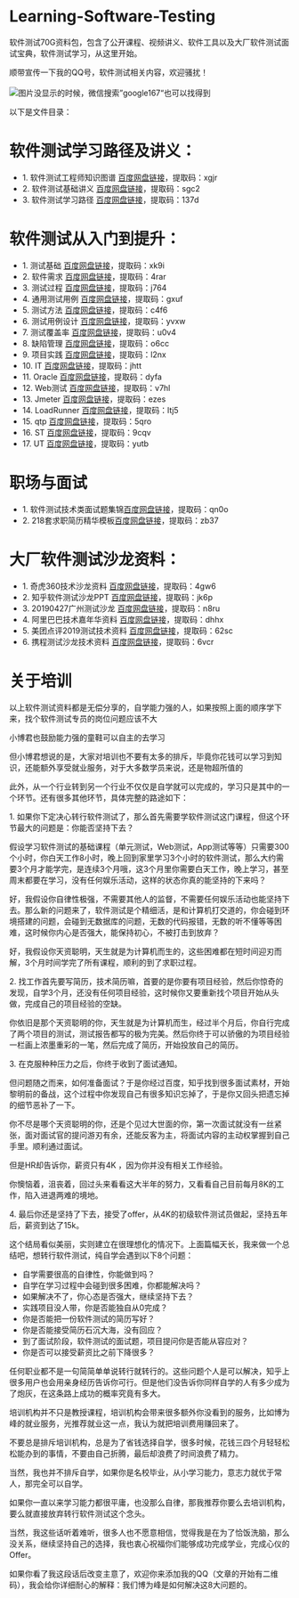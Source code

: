 # Learning-Software-Testing
软件测试70G资料包，包含了公开课程、视频讲义、软件工具以及大厂软件测试面试宝典，软件测试学习，从这里开始。

顺带宣传一下我的QQ号，软件测试相关内容，欢迎骚扰！</br>
</br>
<img src="https://github.com/51TestingEdu/Learning-Software-Testing/blob/main/QQ_QR.png"  alt="图片没显示的时候，微信搜索”google167“也可以找得到" style="max-width:100%;">

以下是文件目录：


<h1>软件测试学习路径及讲义：</h1>
<ul>
<li>1. 软件测试工程师知识图谱   <a href="https://pan.baidu.com/s/1b4VwAtK0fjNFWb7tKviK0w">百度网盘链接</a>，提取码：xgjr</li>
<li>2. 软件测试基础讲义  <a href="https://pan.baidu.com/s/1VIBPnYGvMCEouPRXVRiFNw">百度网盘链接</a>，提取码：sgc2</li>
<li>3. 软件测试学习路径  <a href="https://pan.baidu.com/s/1IUd3oz5EUrqXZsTgnDclvA">百度网盘链接</a>，提取码：137d</li>
</ul>

<h1>软件测试从入门到提升：</h1>
<ul>
<li>1. 测试基础   <a href="https://pan.baidu.com/s/10o78_7RUU92-0aY8ILGaXg">百度网盘链接</a>，提取码：xk9i </li>
<li>2. 软件需求  <a href="https://pan.baidu.com/s/1u9lzj-LOXYqV792lFMksrQ">百度网盘链接</a>，提取码：4rar </li>
<li>3. 测试过程  <a href="https://pan.baidu.com/s/16zGIHJlFYsPUroYHiXWG-A">百度网盘链接</a>，提取码：j764 </li>
<li>4. 通用测试用例  <a href="https://pan.baidu.com/s/1UeFI871hkFwvaRr5M7_dIg">百度网盘链接</a>，提取码：gxuf </li>
<li>5. 测试方法   <a href="https://pan.baidu.com/s/1_xk7gShW_PsqWR2K_YRVVQ">百度网盘链接</a>，提取码：c4f6 </li>
<li>6. 测试用例设计  <a href="https://pan.baidu.com/s/1nSBFAw3XAloJfobNhuRTVw">百度网盘链接</a>，提取码：yvxw </li>
<li>7. 测试覆盖率  <a href="https://pan.baidu.com/s/11D3JDFvcA8DL3ZkCROXFQg">百度网盘链接</a>，提取码：u0v4 </li>
<li>8. 缺陷管理  <a href="https://pan.baidu.com/s/1KyYb7YB2fznFbGxbmRHleA">百度网盘链接</a>，提取码：o6cc </li>
<li>9. 项目实践  <a href="https://pan.baidu.com/s/1Z_uBh9SToD_Nhq-Jp5IVeA">百度网盘链接</a>，提取码：l2nx </li>
<li>10. IT <a href="https://pan.baidu.com/s/17UhI3tY9eYQ_1I0I5Nfx8Q">百度网盘链接</a>，提取码：jhtt </li>
<li>11. Oracle  <a href="https://pan.baidu.com/s/1eUn5La33YRsdhIEG5C89gw">百度网盘链接</a>，提取码：dyfa </li>
<li>12. Web测试  <a href="https://pan.baidu.com/s/1YynXm6PJEW__NW0oLYOvcA">百度网盘链接</a>，提取码：v7hl </li>
<li>13. Jmeter  <a href="https://pan.baidu.com/s/1p39G4h8EM5RYXkY8osMkVQ">百度网盘链接</a>，提取码：ezes </li>
<li>14. LoadRunner  <a href="https://pan.baidu.com/s/1LeClEERGqpqC63I2NUD4-Q">百度网盘链接</a>，提取码：ltj5 </li>
<li>15. qtp  <a href="https://pan.baidu.com/s/1QIeAWkPaOM_SMFbmLDACbQ">百度网盘链接</a>，提取码：5qro </li>
<li>16. ST  <a href="https://pan.baidu.com/s/1P3BLIzEDyZD18u96msAKGw">百度网盘链接</a>，提取码：9cqv </li>
<li>17. UT  <a href="https://pan.baidu.com/s/1gbfZG9vov6viDs42K-Qdww">百度网盘链接</a>，提取码：yutb </li>
</ul>

<h1>职场与面试</h1>
<ul>
  <li>1. 软件测试技术类面试题集锦<a href="https://pan.baidu.com/s/1QlHz694rnP_JU3AhSZkcXw">百度网盘链接</a>，提取码：qn0o</li>
  <li>2. 218套求职简历精华模板<a href="https://pan.baidu.com/s/1WJBcmeKG56k_C9PubTJNYg">百度网盘链接</a>，提取码：zb37</li>
  </ul>


<h1>大厂软件测试沙龙资料：</h1>
<ul>
<li>1. 奇虎360技术沙龙资料   <a href="https://pan.baidu.com/s/1vngEkSjm4vbbnlWHOFPJ_g">百度网盘链接</a>，提取码：4gw6</li>
<li>2. 知乎软件测试沙龙PPT  <a href="https://pan.baidu.com/s/13URXwsD1IXxQ6LV_1e_I8g">百度网盘链接</a>，提取码：jk6p</li>
<li>3. 20190427广州测试沙龙  <a href="https://pan.baidu.com/s/1Dt2cZBRVGcv56yso4drVUA">百度网盘链接</a>，提取码：n8ru</li>
<li>4. 阿里巴巴技术嘉年华资料  <a href="https://pan.baidu.com/s/193LUY6Leo35HxcrDZLNf8g">百度网盘链接</a>，提取码：dhhx</li>
<li>5. 美团点评2019测试技术资料  <a href="https://pan.baidu.com/s/1VfIIuU1ns6GNZvvy_Q7K0Q">百度网盘链接</a>，提取码：62sc</li>
<li>6. 携程测试沙龙技术资料  <a href="https://pan.baidu.com/s/19cPQFcINaXtoqSYQP7sKJw">百度网盘链接</a>，提取码：6vcr</li>
</ul>

<h1>关于培训</h1>
<p>以上软件测试资料都是无偿分享的，自学能力强的人，如果按照上面的顺序学下来，找个软件测试专员的岗位问题应该不大</p>
<p>小博君也鼓励能力强的童鞋可以自主的去学习</p>
<p>但小博君想说的是，大家对培训也不要有太多的排斥，毕竟你花钱可以学习到知识，还能额外享受就业服务，对于大多数学员来说，还是物超所值的</p>
<p>此外，从一个行业转到另一个行业不仅仅是自学就可以完成的，学习只是其中的一个环节。还有很多其他环节，具体完整的路途如下：</p>

<p>1. 如果你下定决心转行软件测试了，那么首先需要学软件测试这门课程，但这个环节最大的问题是：你能否坚持下去？</p>

<p>假设学习软件测试的基础课程（单元测试，Web测试，App测试等等）只需要300个小时，你白天工作8小时，晚上回到家里学习3个小时的软件测试，那么大约需要3个月才能学完，是连续3个月哦，这3个月里你需要白天工作，晚上学习，甚至周末都要在学习，没有任何娱乐活动，这样的状态你真的能坚持的下来吗？</p>

<p>好，我假设你自律性极强，不需要其他人的监督，不需要任何娱乐活动也能坚持下去。那么新的问题来了，软件测试是个精细活，是和计算机打交道的，你会碰到环境搭建的问题，会碰到无数据库的问题，无数的代码报错，无数的听不懂等等困难，这时候你内心是否强大，能保持初心，不被打击到放弃？</p>

<p>好，我假设你天资聪明，天生就是为计算机而生的，这些困难都在短时间迎刃而解，3个月时间学完了所有课程，顺利的到了求职过程。</p>

<p>2. 找工作首先要写简历，技术简历嘛，首要的是你要有项目经验，然后你惊奇的发现，自学3个月，还没有任何项目经验，这时候你又要重新找个项目开始从头做，完成自己的项目经验的空缺。</p>

<p>你依旧是那个天资聪明的你，天生就是为计算机而生，经过半个月后，你自行完成了两个项目的测试，测试报告都写的极为完美。然后你终于可以骄傲的为项目经验一栏画上浓墨重彩的一笔，然后完成了简历，开始投放自己的简历。</p>

<p>3. 在克服种种压力之后，你终于收到了面试通知。</p>

<p>但问题随之而来，如何准备面试？于是你经过百度，知乎找到很多面试素材，开始黎明前的备战，这个过程中你发现自己有很多知识忘掉了，于是你又回头把遗忘掉的细节恶补了一下。</p>

<p>你不尽是哪个天资聪明的你，还是个见过大世面的你，第一次面试就没有一丝紧张，面对面试官的提问游刃有余，还能反客为主，将面试内容的主动权掌握到自己手里。顺利通过面试。</p>

<p>但是HR却告诉你，薪资只有4K ，因为你并没有相关工作经验。</p>

<p>你懊恼着，沮丧着，回过头来看看这大半年的努力，又看看自己目前每月8K的工作，陷入进退两难的境地。</p>

<p>4. 最后你还是坚持了下去，接受了offer，从4K的初级软件测试员做起，坚持五年后，薪资到达了15k。</p>

<p>这个结局看似美丽，实则建立在很理想化的情况下。上面篇幅天长，我来做一个总结吧，想转行软件测试，纯自学会遇到以下8个问题：</p>

<ul>
<li>自学需要很高的自律性，你能做到吗？</li>
<li>自学在学习过程中会碰到很多困难，你都能解决吗？</li>
<li>如果解决不了，你心态是否强大，继续坚持下去？</li>
<li>实践项目没人带，你是否能独自从0完成？</li>
<li>你是否能把一份软件测试的简历写好？</li>
<li>你是否能接受简历石沉大海，没有回应？</li>
<li>到了面试阶段，软件测试的面试题，项目提问你是否能从容应对？</li>
  <li>你是否可以接受薪资比之前下降很多？ </li>
  </ul>
  
 <p> 任何职业都不是一句简简单单说转行就转行的。这些问题个人是可以解决，知乎上很多用户也会用亲身经历告诉你可行。但是他们没告诉你同样自学的人有多少成为了炮灰，在这条路上成功的概率究竟有多大。</p>

<p>培训机构并不只是教授课程，培训机构会带来很多额外你没看到的服务，比如博为峰的就业服务，光推荐就业这一点，我认为就把培训费用赚回来了。</p>

<p>不要总是排斥培训机构，总是为了省钱选择自学，很多时候，花钱三四个月轻轻松松能办到的事情，不要由自己折腾，最后却浪费了时间浪费了精力。</p>

<p>当然，我也并不排斥自学，如果你是名校毕业，从小学习能力，意志力就优于常人，那完全可以自学。</p>

<p>如果你一直以来学习能力都很平庸，也没那么自律，那我推荐你要么去培训机构，要么就直接放弃转行软件测试这个念头。</p>

<p>当然，我这些话听着难听，很多人也不愿意相信，觉得我是在为了恰饭洗脑，那么没关系，继续坚持自己的选择，我也衷心祝福你们能够成功完成学业，完成心仪的Offer。</p>

<p>如果你看了我这段话后改变主意了，欢迎你来添加我的QQ（文章的开始有二维码），我会给你详细耐心的解释：我们博为峰是如何解决这8大问题的。</p>
